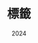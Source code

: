 ---
title: 標籤
date: 2024
type: tags <!-- 將頁面類型設定為 tags（標籤） -->
comments: false <!-- 設定頁面不開放留言 -->
---